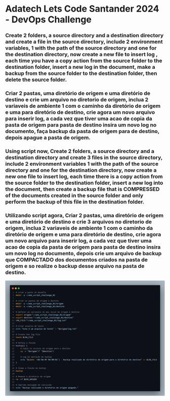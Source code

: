 # Adatech Lets Code Santander 2024 - DevOps Challenge

### Create 2 folders, a source directory and a destination directory and create a file in the source directory, include 2 environment variables, 1 with the path of the source directory and one for the destination directory, now create a new file to insert log , each time you have a copy action from the source folder to the destination folder, insert a new log in the document, make a backup from the source folder to the destination folder, then delete the source folder.

### Criar 2 pastas, uma diretório de origem e uma diretório de destino e crie um arquivo no diretorio de origem, inclua 2 variaveis de ambiente 1 com o caminho da diretório de origem e uma para diretório de destino,  crie agora  um novo arquivo para inserir log, a cada vez que tiver uma acao de copia da pasta de origem para pasta de destino insira um novo log no documento, faça backup da pasta de origem para de destino, depois apague a pasta de origem.

### Using script now, Create 2 folders, a source directory and a destination directory and create 3 files in the source directory, include 2 environment variables 1 with the path of the source directory and one for the destination directory, now create a new one file to insert log, each time there is a copy action from the source folder to the destination folder, insert a new log into the document, then create a backup file that is COMPRESSED of the documents created in the source folder and only perform the backup of this file in the destination folder.

### Utilizando script agora, Criar 2 pastas, uma diretório de origem e uma diretório de destino e crie 3 arquivos no diretorio de origem, inclua 2 variaveis de ambiente 1 com o caminho da diretório de origem e uma para diretório de destino,  crie agora  um novo arquivo para inserir log, a cada vez que tiver uma acao de copia da pasta de origem para pasta de destino insira um novo log no documento, depois crie um arquivo de backup que COMPACTADO dos documentos criados na pasta de origem e so realize o backup desse arquivo na pasta de destino.

![Scripting_01](images/code.png)


